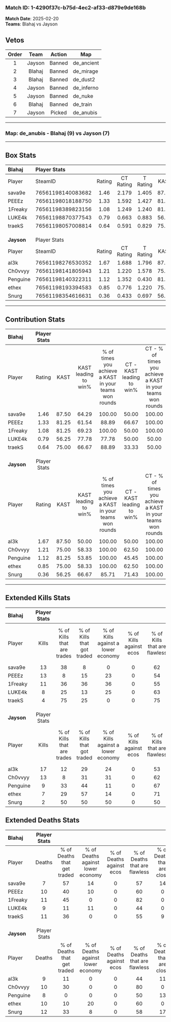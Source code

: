 ### Match ID: 1-4290f37c-b75d-4ec2-af33-d879e9de168b  
**Match Date**: 2025-02-20  
**Teams**: Blahaj vs Jayson  

## Vetos  

| Order | Team | Action | Map |
| :---: | :--: | :----: | --- |
| 1 | Jayson | Banned | de_ancient |
| 2 | Blahaj | Banned | de_mirage |
| 3 | Blahaj | Banned | de_dust2 |
| 4 | Jayson | Banned | de_inferno |
| 5 | Jayson | Banned | de_nuke |
| 6 | Blahaj | Banned | de_train |
| 7 | Jayson | Picked | de_anubis |

---  

### **Map**: de_anubis - Blahaj (9) vs Jayson (7)  
---  

## Box Stats  

| **Blahaj** | Player Stats      |        |           |          |       |       |       |         |        |      |     |
| :- | :- | :-: | :-: | :-: | :-: | :-: | :-: | :-: | :-: | :-: | :-: |
| Player     | SteamID           | Rating | CT Rating | T Rating | KAST  |  ADR  | Kills | Assists | Deaths | K/D  | HS% |
| sava9e     | 76561198140083682 |  1.46  |   2.179   |  1.405   | 87.50 | 85.0  |  13   |    3    |   7    | 1.86 | 23  |
| PEEEz      | 76561198018188750 |  1.33  |   1.592   |  1.427   | 81.25 | 88.8  |  13   |    4    |   10   | 1.30 | 53  |
| 1Freaky    | 76561198389823156 |  1.08  |   1.249   |  1.240   | 81.25 | 60.5  |  11   |    0    |   11   | 1.00 | 36  |
| LUKE4k     | 76561198870377543 |  0.79  |   0.663   |  0.883   | 56.25 | 51.1  |   8   |    4    |   9    | 0.89 | 50  |
| traekS     | 76561198057008814 |  0.64  |   0.591   |  0.829   | 75.00 | 47.8  |   4   |    4    |   11   | 0.36 | 50  |
|            |                   |        |           |          |       |       |       |         |        |      |     |
|            |                   |        |           |          |       |       |       |         |        |      |     |
|            |                   |        |           |          |       |       |       |         |        |      |     |
| **Jayson** | Player Stats      |        |           |          |       |       |       |         |        |      |     |
| Player     | SteamID           | Rating | CT Rating | T Rating | KAST  |  ADR  | Kills | Assists | Deaths | K/D  | HS% |
| al3k       | 76561198276530352 |  1.67  |   1.688   |  1.796   | 87.50 | 106.6 |  17   |    1    |   9    | 1.89 | 52  |
| Ch0vvyy    | 76561198141805943 |  1.21  |   1.220   |  1.578   | 75.00 | 72.3  |  13   |    0    |   10   | 1.30 | 38  |
| Penguine   | 76561198140322311 |  1.12  |   1.352   |  0.430   | 81.25 | 67.8  |   9   |    4    |   8    | 1.13 | 44  |
| ethex      | 76561198193394583 |  0.85  |   0.776   |  1.220   | 75.00 | 56.0  |   7   |    3    |   10   | 0.70 | 57  |
| Snurg      | 76561198354616631 |  0.36  |   0.433   |  0.697   | 56.25 | 45.6  |   2   |    6    |   12   | 0.17 | 100 |
---  

## Contribution Stats  

| **Blahaj** | Player Stats |       |                      |                                                        |                           |                                                             |                          |                                                            |
| :- | :-: | :-: | :-: | :-: | :-: | :-: | :-: | :-: |
| Player     |    Rating    | KAST  | KAST leading to win% | % of times you achieve a KAST in your teams won rounds | CT - KAST leading to win% | CT - % of times you achieve a KAST in your teams won rounds | T - KAST leading to win% | T - % of times you achieve a KAST in your teams won rounds |
| sava9e     |     1.46     | 87.50 |        64.29         |                         100.00                         |           50.00           |                           100.00                            |          70.00           |                           100.00                           |
| PEEEz      |     1.33     | 81.25 |        61.54         |                         88.89                          |           66.67           |                           100.00                            |          60.00           |                           85.71                            |
| 1Freaky    |     1.08     | 81.25 |        69.23         |                         100.00                         |           50.00           |                           100.00                            |          77.78           |                           100.00                           |
| LUKE4k     |     0.79     | 56.25 |        77.78         |                         77.78                          |           50.00           |                            50.00                            |          85.71           |                           85.71                            |
| traekS     |     0.64     | 75.00 |        66.67         |                         88.89                          |           33.33           |                            50.00                            |          77.78           |                           100.00                           |
|            |              |       |                      |                                                        |                           |                                                             |                          |                                                            |
|            |              |       |                      |                                                        |                           |                                                             |                          |                                                            |
|            |              |       |                      |                                                        |                           |                                                             |                          |                                                            |
| **Jayson** | Player Stats |       |                      |                                                        |                           |                                                             |                          |                                                            |
| Player     |    Rating    | KAST  | KAST leading to win% | % of times you achieve a KAST in your teams won rounds | CT - KAST leading to win% | CT - % of times you achieve a KAST in your teams won rounds | T - KAST leading to win% | T - % of times you achieve a KAST in your teams won rounds |
| al3k       |     1.67     | 87.50 |        50.00         |                         100.00                         |           50.00           |                           100.00                            |          50.00           |                           100.00                           |
| Ch0vvyy    |     1.21     | 75.00 |        58.33         |                         100.00                         |           62.50           |                           100.00                            |          50.00           |                           100.00                           |
| Penguine   |     1.12     | 81.25 |        53.85         |                         100.00                         |           45.45           |                           100.00                            |          100.00          |                           100.00                           |
| ethex      |     0.85     | 75.00 |        58.33         |                         100.00                         |           62.50           |                           100.00                            |          50.00           |                           100.00                           |
| Snurg      |     0.36     | 56.25 |        66.67         |                         85.71                          |           71.43           |                           100.00                            |          50.00           |                           50.00                            |
---  

## Extended Kills Stats  

| **Blahaj** | Player Stats |                            |                            |                                    |                         |                              |                                 |                                       |                    |           |
| :- | :-: | :-: | :-: | :-: | :-: | :-: | :-: | :-: | :-: | :-: |
| Player     |    Kills     | % of Kills that are trades | % of Kills that got traded | % of Kills against a lower economy | % of Kills against ecos | % of Kills that are flawless | % of Kills that are close duels | % of Kills that are assisted by flash | Pistol Round Kills | AWP Kills |
| sava9e     |      13      |             38             |             8              |                 0                  |            0            |              62              |                0                |                  23                   |         3          |     3     |
| PEEEz      |      13      |             8              |             15             |                 23                 |            0            |              54              |               15                |                   0                   |         0          |     2     |
| 1Freaky    |      11      |             36             |             36             |                 36                 |            0            |              55              |                0                |                   0                   |         0          |     1     |
| LUKE4k     |      8       |             25             |             13             |                 25                 |            0            |              63              |               25                |                   0                   |         0          |     1     |
| traekS     |      4       |             75             |             25             |                 0                  |            0            |              75              |                0                |                   0                   |         0          |     0     |
|            |              |                            |                            |                                    |                         |                              |                                 |                                       |                    |           |
|            |              |                            |                            |                                    |                         |                              |                                 |                                       |                    |           |
|            |              |                            |                            |                                    |                         |                              |                                 |                                       |                    |           |
| **Jayson** | Player Stats |                            |                            |                                    |                         |                              |                                 |                                       |                    |           |
| Player     |    Kills     | % of Kills that are trades | % of Kills that got traded | % of Kills against a lower economy | % of Kills against ecos | % of Kills that are flawless | % of Kills that are close duels | % of Kills that are assisted by flash | Pistol Round Kills | AWP Kills |
| al3k       |      17      |             12             |             29             |                 24                 |            0            |              53              |                6                |                  12                   |         0          |     2     |
| Ch0vvyy    |      13      |             8              |             31             |                 31                 |            0            |              62              |                0                |                   0                   |         5          |     1     |
| Penguine   |      9       |             33             |             44             |                 11                 |            0            |              67              |               11                |                   0                   |         0          |     3     |
| ethex      |      7       |             29             |             57             |                 14                 |            0            |              71              |                0                |                   0                   |         0          |     0     |
| Snurg      |      2       |             50             |             50             |                 50                 |            0            |              50              |                0                |                   0                   |         0          |     1     |
## Extended Deaths Stats  

| **Blahaj** | Player Stats |                             |                                   |                          |                               |                            |                           |               |
| :- | :-: | :-: | :-: | :-: | :-: | :-: | :-: | :-: |
| Player     |    Deaths    | % of Deaths that get traded | % of Deaths against lower economy | % of Deaths against ecos | % of Deaths that are flawless | % of Deaths that are close | % of Deaths while blinded | Deaths to AWP |
| sava9e     |      7       |             57              |                14                 |            0             |              57               |             14             |            14             |       0       |
| PEEEz      |      10      |             40              |                10                 |            0             |              60               |             0              |             0             |       2       |
| 1Freaky    |      11      |             45              |                 0                 |            0             |              82               |             0              |             9             |       0       |
| LUKE4k     |      9       |             11              |                11                 |            0             |              44               |             0              |             0             |       2       |
| traekS     |      11      |             36              |                 0                 |            0             |              55               |             9              |             0             |       1       |
|            |              |                             |                                   |                          |                               |                            |                           |               |
|            |              |                             |                                   |                          |                               |                            |                           |               |
|            |              |                             |                                   |                          |                               |                            |                           |               |
| **Jayson** | Player Stats |                             |                                   |                          |                               |                            |                           |               |
| Player     |    Deaths    | % of Deaths that get traded | % of Deaths against lower economy | % of Deaths against ecos | % of Deaths that are flawless | % of Deaths that are close | % of Deaths while blinded | Deaths to AWP |
| al3k       |      9       |             11              |                 0                 |            0             |              44               |             11             |             0             |       0       |
| Ch0vvyy    |      10      |             30              |                 0                 |            0             |              80               |             0              |            20             |       0       |
| Penguine   |      8       |              0              |                 0                 |            0             |              50               |             13             |             0             |       1       |
| ethex      |      10      |             10              |                20                 |            0             |              60               |             0              |            10             |       1       |
| Snurg      |      12      |             33              |                 8                 |            0             |              58               |             17             |             0             |       1       |
